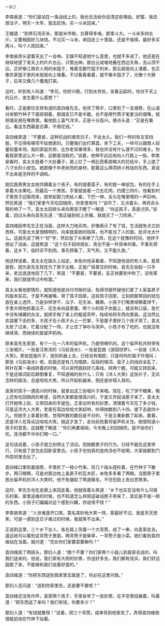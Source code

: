     一五〇 

   李南泉道：“你们是站在一条战线上的，我也无法给你说清这些理由。好罢，我去想法子，明天一大早，我去赶场，买一斗米回来。”

   王嫂道：“到界石场买米，那是米市嘛，合算得多咯。那里斗大。一斗米多四五斤。又要相因好几块钱。不过买一斗米，来回走三十里路，还是不值得，最好多买两斗，叫个人担回来。”

   李南泉昂头望着天出了一会神。王嫂不知道他什么意思，也就不多说了。他还是在继续地望了青天上的片片白云，只管出神。那白云成堆地叠在西边天角，去山顶不远，正好像江南农人用的米囤子，堆着无数竹囤子的米，那云层层向上涌着，也正像农家囤子里的米层层向上堆叠。不过看着看着，就不像半囤子了，光像个大狮子，后来又像几个魔鬼打架。

   这时，听到有人叫道：“李兄，你好兴致。行到水穷处，坐看云起时。你对于天上的云片，发生着什么感想？”

   看时，正是那位生财有道的袁四维先生。他背了两手，口里衔了一支烟卷，在山溪对岸那竹林子下面徘徊着，那烟支已不是半截，也不是用竹筒子笔套当的烟嘴，就把烟支抿在嘴唇里。看他脸上喜气洋洋，正是十分高兴。便点头道：“正是在看云。看这东西最是合算，不用花钱。”

   袁四维笑道：“不要紧，这种抗战的艰苦日子，不会太久。我们一样的有五官四肢，不见得有哪项不如商家的。只要我们会打算盘，肯下工夫，一样可以跟商人较量较量本领。我的家庭负担，比你老哥重得多，我也并没有什么渡不过的难关。你看我家里这么大一群，这都是消耗的。”说着，他伸手远远地向人行路上一指，李南泉看时，袁太太挺着个大肚囊子，肩上扛了一柄比芭蕉扇略大的花纸伞，手上提了八寸长的小皮包。她那像千年老树兜的身材，配着这么两项娇小玲珑的东西，真说不出来是怎样的不调和。

   她后面男男女女统共跟着五个孩子。有的提着篮子，有的提一串纸包，有的在手上拿着大水果吃。而最后一个男孩，手里就提着一刀五花肉，约摸三四斤。他看到村子里孩子迎面而来，就举起那刀肉给人看，下巴一伸，舌头在嘴里嗒的一声巨响，然后笑道：“我们家里今天吃回锅肉，你家里有吗？”说毕了，又点着头，再将舌头嗒的响了一下。袁太太回转头来向男孩子瞪了一眼道：“你这孩子，真是讨厌。”说着，回过头来向袁先生道：“我正碰到街上杀猪，我就买了一刀肉来。”

   袁四维因李先生正在当面，这样大刀地买肉，好像表示了有了钱，生活就有点立刻改样。可是太太是很精明的，向来就是她的指挥，也不能当了人的面，批评太太什么。这就先说了两个“好”字，然后低了头咳嗽了几阵，在这个犹豫的时间，他终于想出了话由，这就笑道：“这个日子招待朋友，真也不是一件简单的事。不事先预备，这乡下，临时买不到肉。事先预备了，天气热，又不能久放。”

   他这样说着，袁太太在路头上站定，未免向他呆看着，不知道他说的有人来，是真是假，因为袁先生现在为了房子出租，正是广结善交的时候。袁先生抬起一只手来，老远连连地招了几下，笑道：“不要紧，不要紧。反正快要到中秋了。没有客来，我们就提早过中秋罢。”

   袁太太看他那情形，就知道他是对付邻居的话，免得邻居怀疑他们拿了人家盖房子的股本狂花。于是不再接嘴，带了孩子回家。这些孩子回家，立刻把那带回的纸包放在桌上透开，乃是杂样饼干、瓜子、花生米、糖果。小孩子们嘴里咀嚼着饼干，手里大把地抓着瓜子、花生米向袋里塞。两个小的孩子衣服上，就没有口袋，急忙中没有储藏的办法，就顺手掏了桌上的粗瓷茶杯，陆续地将东西向里装。这当然比衣袋塞下去的多，大孩子在小孩子头上一巴掌，于是屋子里好几个孩子哭了。袁太太抢了过来，忙着分配了一阵，才止住了争吵与哭声。小孩子有了吃的，也就没有继续哭，而继续的是留声机响。

   原来袁先生家里，有个一九一八年的留声机，乃是带喇叭的。这个留声机共附带有三张唱片，一张是汪笑浓的《马前泼水》、一张是昆曲《游园惊梦》、一张是《洋人大笑》。那张昆曲片子，放到机器上去，已经没有唱腔，只是呜呜的笛子作鬼叫；那张《马前泼水》呢，前面还是有几句唱腔，后段的唱词，盘子上的线纹全乱了，转针在第一条线转着的时候，可以突然跳跃好几条线，转两个圈，可能又转回来，于是这唱词前后颠倒重复，不知道唱的些什么；只有《洋人大笑》这张片子，无论怎样的跳法，总是哈哈大笑。所以开起机器来，倒还是听得入耳的。

   袁家的孩子一遇高兴的时候，就拿出这三张唱片子来唱。现在，吃了饼干糖果，晚上还有吃回锅肉的希望，自然大家都是很高兴的，于是又开起话匣子来了。袁太太打开她带上街、又带回来的手提包，正拿出所有的钞票，清理着今天花了多少钱，可是这洋大人大笑，老是在耳边哈哈大笑起哄，吵得她数到八十四，接下去是四十九。但她手上拿着钞票，觉得所数的数目是不对的，于是又重新数了起来。数着，还是洋人在耳朵边哈哈大笑。她这才急了，走向前抢着将留声机关住。她很知道小孩子的意思，这就瞪了眼道：“你们再要胡闹，今天晚上的回锅肉，就不给你们吃。连汤都不许你们喝一口。”

   这句话说着，小孩子就立刻停止了活动。但她数票子的行为，已经不能在这里举行，只有提了皮包走回卧室里去。小孩子也怕真的连肉汤也不给喝，大家就都到门外院坝里去玩了。

   袁四维口里衔着烟卷，手里折了一枝小竹条，将几个指头搓抡着，在竹林子下散步。两只眼睛，可是对那边地上盖房子的瓦木匠，未免多多看了两眼。当那房子里放出留声机的洋人大笑时，他不免皱起了两道眉毛，不住在脸上发出苦笑来。

   这时，李先生也在走廊上来回走着，他就摇着头笑道：“乡下也实在没有什么可娱乐的事，家里逃难的时候，也不知道怎么样把这破话匣子带来了，其实是不值一顾的东西。小孩子们偏偏对这个感到兴趣，你说怪不怪？”

   李南泉笑道：“人世难逢开口笑。莫名其妙地大笑一阵，那最好不过。我是天天想笑，可是一感到这日子难过的时候，我就笑不出来。”

   正说到这里，三个乡下女人，各在肩上背着一个大背篼，成了一串，向袁家走去。遥远地可以看到这背篼子里面，两背篼子是柴草，一背篼子是小菜。她们看到袁四维站在当面，就问道：“完长你们家要菜要柴吗？”

   袁四维摇了两摇头。那妇人道：“朗个不要？你们家两个小娃儿到我家去说的，叫我们送来的。他说，我们家有大把的钞票，你送好多去，我们都有钱买。我们好远路跑了来，不能够和我们说着好耍的。”

   袁四维道：“你把东西送到我家里去就是了，何必在这里问我。”

   那妇人还问道：“送到你家里去，还是要不要呢？”

   袁四维还没有作声，袁家两个孩子，手里各举了一张钞票，在平空里招展着，叫着道：“把东西送了来吗？我们有钱，你要多少？”

   那妇人道：“有钱就要得！”说着，把三个背篼，成串背到他家去了。弄得袁四维倒很尴尬地在竹林下站着。

